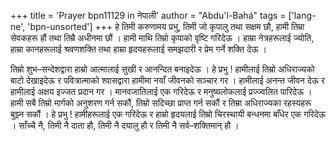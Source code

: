 +++
title = 'Prayer bpn11129 in नेपाली'
author = "Abdu'l-Bahá"
tags = ['lang-ne', 'bpn-unsorted']
+++
हे तिमी करुणामय प्रभु, तिमी जो कृपालु तथा सक्षम छौ, हामी तिम्रा सेवकहरू हौं तथा तिम्रै अधीनमा छौं । हामी माथि तिम्रो कृपाको वृष्टि गरिदेऊ । हाम्रा नेत्रहरूलाई ज्योति, हाम्रा कानहरूलाई श्रवणशक्ति तथा हाम्रा हृदयहरूलाई समझदारी र प्रेम गर्ने शक्ति देऊ । 

तिम्रो शुभ–सन्देशद्वारा हाम्रो आत्मालाई सुखी र आनन्दित बनाइदेऊ । हे प्रभु ! हामीलाई तिम्रो अधिराज्यको बाटो देखाइदेऊ र पवित्रात्माको श्वासद्वारा हामीमा नयाँ जीवनको सञ्चार गर । हामीलाई अनन्त जीवन देऊ र हामीलाई अक्षय इज्जत प्रदान गर । मानवजातिलाई एक गरिदेऊ र मनुष्यलोकलाई प्रज्ज्वलित पारिदेऊ । हामी सबै तिम्रो मार्गको अनुशरण गर्न सकौं, तिम्रो सदिच्छा प्राप्त गर्न सकौं र तिम्रा अधिराज्यका रहस्यहरू बुझ्न सकौं । हे प्रभु ! हामीहरूलाई एक गरिदेऊ र हाम्रो हृदयलाई तिम्रो चिरस्थायी बन्धनमा बाँधेर एक गरिदेऊ । साँच्चै नै, तिमी नै दाता हौ, तिमी नै दयालु हौ र तिमी नै सर्व–शक्तिमान् हौ ।
